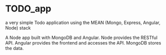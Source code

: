 # TODO_app
a very simple Todo application using the MEAN (Mongo, Express, Angular, Node) stack

A Node app built with MongoDB and Angular.
Node provides the RESTful API. Angular provides the frontend and accesses the API. MongoDB stores the data.
